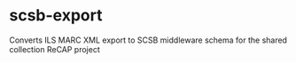 # scsb-export
Converts ILS MARC XML export to SCSB middleware schema for the shared collection ReCAP project
